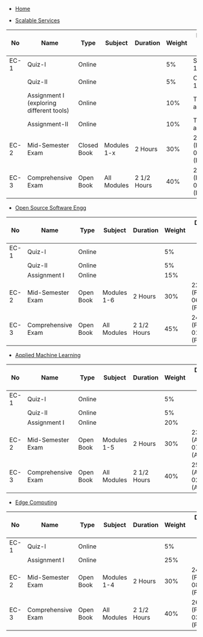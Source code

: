 * [Home](./index) 

* [Scalable Services](./Scalable/Index)

|No	    |Name	            | Type	    | Subject  | Duration	| Weight	| Day, Date, Session, Time
|---|---|---|---|---|---|---|  
|EC-1	|Quiz-I	            | Online	|   | 	        | 5%	                | September 1-10, 2023
|	    |Quiz-II	        | Online	|   | 	        | 5%	                | October 1-10, 2023
|	    |Assignment I (exploring different tools)	    | Online	|   | 	        | 10%	                | To be announced
|	    |Assignment-II	    | Online	|   | 	        | 10%	                | To be announced 
|EC-2	|Mid-Semester Exam	| Closed Book	| Modules 1-x  | 2 Hours 	| 30%	    | 23/09/2023 (FN) and 07/10/2023 (FN)
|EC-3	|Comprehensive Exam	| Open Book	| All Modules | 2 1/2 Hours 	| 40%	    | 25/11/2023 (FN) and 02/12/2023 (FN) 


* [Open Source Software Engg](./OpenSource/Index)

|No	    |Name	            | Type	    | Subject  | Duration	| Weight	    | Day, Date, Session, Time
|---|---|---|---|---|---|---|    
|EC-1	|Quiz-I	            | Online	|   | 	        | 5%	                | 
|	    |Quiz-II	        | Online	|   | 	        | 5%	                | 
|	    |Assignment I	    | Online	|   | 	        | 15%	                | 
|EC-2	|Mid-Semester Exam	| Open Book	| Modules 1-6  | 2 Hours 	| 30%	    | 22/09/2023 (FN) and 06/10/2023 (FN)	
|EC-3	|Comprehensive Exam	| Open Book	| All Modules | 2 1/2 Hours 	| 45%	    | 24/11/2023 (FN) and 01/12/2023 (FN) 


* [Applied Machine Learning](./AppliedMachineLearning/Index)

|No	    |Name	            | Type	    | Subject  | Duration	| Weight	    | Day, Date, Session, Time
|---|---|---|---|---|---|---|    
|EC-1	|Quiz-I	            | Online	|   | 	        | 5%	                | 
|	    |Quiz-II	        | Online	|   | 	        | 5%	                | 
|	    |Assignment I	    | Online	|   | 	        | 20%	                | 
|EC-2	|Mid-Semester Exam	| Open Book	| Modules 1-5  | 2 Hours 	| 30%	    | 23/09/2023 (AN) and 07/10/2023 (AN)	
|EC-3	|Comprehensive Exam	| Open Book	| All Modules  | 2 1/2 Hours  	| 40%	    | 25/11/2023 (AN) and 02/12/2023 (AN)


* [Edge Computing](./EdgeComputing/Index)

|No	    |Name	            | Type	    | Subject  | Duration	| Weight	    | Day, Date, Session, Time
|---|---|---|---|---|---|---|    
|EC-1	|Quiz-I	            | Online	|   | 	        | 5%	                | 
|	    |Assignment I	    | Online	|   | 	        | 25%	                | 
|EC-2	|Mid-Semester Exam	| Open Book	| Modules 1-4  | 2 Hours 	| 30%	    | 24/09/2023 (FN) and 08/10/2023 (FN)	
|EC-3	|Comprehensive Exam	| Open Book	| All Modules  | 2 1/2 Hours 	| 40%	    | 26/11/2023 (FN) and 03/12/2023 (FN) 

